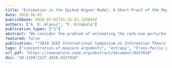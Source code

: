 ```yaml
---
title: "Estimation in the Spiked Wigner Model: A Short Proof of the Replica Formula"
date: 2018-06-01
publishDate: 2019-07-01T15:35:42.125959Z
authors: ["A. E. Alaoui", "F. Krzakala"]
publication_types: ["1"]
abstract: "We consider the problem of estimating the rank-one perturbation of a Wigner matrix in a setting of low signal-to-noise ratio. This serves as a simple model for principal component analysis in high dimensions. The mutual information per variable between the spike and the observed matrix, or equivalently, the normalized Kullback-Leibler divergence between the planted and null models are known to converge to the so-called replica-symmetric formula, the properties of which determine the fundamental limits of estimation in this model. We provide in this note a short and transparent proof of this formula, based on simple executions of Gaussian interpolations and standard concentration-of-measure arguments. The Franz-Parisi potential, that is, the free entropy at a fixed overlap, plays an important role in our proof. Furthermore, our proof can be generalized straightforwardly to spiked tensor models of even order."
featured: false
publication: "*2018 IEEE International Symposium on Information Theory (ISIT)*"
tags: ["concentration-of-measure arguments", "entropy", "Franz-Parisi potential", "free entropy", "fundamental limits", "Gaussian interpolations", "interpolation", "matrix algebra", "mutual information", "normalized Kullback-Leibler divergence", "null models", "planted models", "principal component analysis", "rank-one perturbation", "replica formula", "replica-symmetric formula", "signal-to-noise ratio", "spiked tensor models", "spiked Wigner model", "standard concentration-of-measure arguments", "tensors", "transparent proof", "Wigner distribution", "Wigner matrix"]
url_pdf: "https://ieeexplore.ieee.org/abstract/document/8437810"
doi: "10.1109/ISIT.2018.8437810"
---
```


